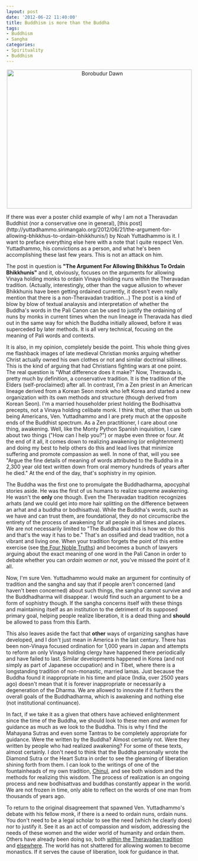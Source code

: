 ```yaml
--- 
layout: post
date: '2012-06-22 11:40:00'
title: Buddhism is more than the Buddha
tags: 
- Buddhism
- Sangha
categories:
- Spirituality
- Buddhism
---
```

<p style="text-align:center"><a href="http://www.flickr.com/photos/albill/5069125740/" title="Borobudur Dawn by albill, on Flickr"><img src="http://farm5.staticflickr.com/4106/5069125740_8c3dcd3fe3.jpg" width="500" height="375" alt="Borobudur Dawn"></a></p>
If there was ever a poster child example of why I am not a Theravadan Buddhist (nor a conservative one in general), [this post](http://yuttadhammo.sirimangalo.org/2012/06/21/the-argument-for-allowing-bhikkhus-to-ordain-bhikkhunis/) by Noah Yuttadhammo is it. I want to preface everything else here with a note that I quite respect Ven. Yuttadhammo, his convictions as a person, and what he's been accomplishing these last few years. This is not an attack on him.

The post in question is <strong>"The Argument For Allowing Bhikkhus To Ordain Bhikkhunis"</strong> and it, obviously, focuses on the arguments for allowing Vinaya holding monks to ordain Vinaya holding nuns within the Theravadan tradition. (Actually, interestingly, other than the vague allusion to whever Bhikkhunis have been getting ordained currently, it doesn't even really mention that there is a non-Theravadan tradition…) The post is a kind of blow by blow of textual analaysis and interpretation of whether the Buddha's words in the Pali Canon can be used to justify the ordaining of nuns by monks in current times when the nun lineage in Theravada has died out in the same way for which the Buddha initially allowed, before it was superceded by later methods. It is all very technical, focusing on the meaning of Pali words and contexts.

It is also, in my opinion, completely beside the point. This whole thing gives me flashback images of late medieval Christian monks arguing whether Christ actually owned his own clothes or not and similar doctrinal silliness. This is the kind of arguing that had Christians fighting wars at one point. The real question is "What difference does it make?" Now, Theravada is, pretty much by definition, a conservative tradition. It is the tradition of the Elders (self-proclaimed) after all. In contrast, I'm a Zen priest in an American lineage derived from a Korean Seon monk who left Korea and started a new organization with its own methods and structure (though derived from Korean Seon). I'm a married householder priest holding the Bodhisattva precepts, not a Vinaya holding celibate monk. I think that, other than us both being Americans, Ven. Yuttadhammo and I are prety much at the opposite ends of the Buddhist spectrum. As a Zen practitioner, I care about one thing, awakening. Well, like the Monty Python Spanish inquisition, I care about two things ("How can I help you?") or maybe even three or four. At the end of it all, it comes down to realizing awakening (or enlightenment) and doing my best to help others do this and lead lives that minimize suffering and promote compassion as well. In none of that, will you see "Argue the fine details of meaning of words attributed to the Buddha in a 2,300 year old text written down from oral memory hundreds of years after he died." At the end of the day, that's sophistry in my opinion.

The Buddha was the first one to promulgate the Buddhadharma, apocyphal stories aside. He was the first of us humans to realize supreme awakening. He wasn't the <strong>only</strong> one though. Even the Theravadan tradition recognizes arhats (and we could get into more hair splitting on the difference between an arhat and a buddha or bodhisattva). While the Buddha's words, such as we have and can trust them, are foundational, they do not circumscribe the entirety of the process of awakening for all people in all times and places. We are not necessarily limited to "The Buddha said this is how we do this and that's the way it has to be." That's an ossified and dead tradition, not a vibrant and living one. When your tradition forgets the point of this entire exercise (see [the Four Noble Truths](http://en.wikipedia.org/wiki/Four_Noble_Truths)) and becomes a bunch of lawyers arguing about the exact meaning of one word in the Pali Canon in order to debate whether you can <em>ordain women or not</em>, you've missed the point of it all.

Now, I'm sure Ven. Yuttadhammo would make an argument for continuity of tradition and the sangha and say that if people aren't concerned (and haven't been concerned) about such things, the sangha cannot survive and the Buddhadharma will disappear. I would find such an argument to be a form of sophistry though. If the sangha concerns itself with these things and maintaining itself as an institution to the detriment of its supposed primary goal, helping people realize liberation, it is a dead thing and <strong>should</strong> be allowed to pass from this Earth. 

This also leaves aside the fact that <strong>other</strong> ways of organizing sanghas have developed, and I don't just mean in America in the last century. There has been non-Vinaya focused ordination for 1,000 years in Japan and attempts to reform an only Vinaya holding clergy have happened there periodically and have failed to last. Similar developments happened in Korea (and not simply as part of Japanese occupation) and in Tibet, where there is a longstanding tradition of non-monastic, married lamas. Just because the Buddha found it inappropriate in his time and place (India, over 2500 years ago) doesn't mean that it is forever inappropriate or necessarily a degeneration of the Dharma. We are allowed to innovate if it furthers the overall goals of the Buddhadharma, which is awakening and nothing else (not institutional continuance).

In fact, if we take it as a given that others have achieved enlightenment since the time of the Buddha, we should look to these men <em>and women</em> for guidance as much as we look to the Buddha. This is why I find the Mahayana Sutras and even some Tantras to be completely appropriate for guidance. Were the written by the Buddha? Almost certainly not. Were they written by people who had realized awakening? For some of these texts, almost certainly. I don't need to think that the Buddha personally wrote the Diamond Sutra or the Heart Sutra in order to see the gleaming of liberation shining forth from them. I can look to the writings of one of the fountainheads of my own tradition, [Chinul](http://en.wikipedia.org/wiki/Chinul), and see both wisdom and the methods for realizing this wisdom. The process of realization is an ongoing process and new bodhisattvas and buddhas constantly appear in the world. We are not frozen in time, only able to reflect on the words of one man from thousands of years ago.

To return to the original disagreement that spawned Ven. Yuttadhammo's debate with his fellow monk, if there is a need to ordain nuns, ordain nuns. You don't need to be a legal scholar to see the need (which he clearly does) nor to justify it. See it as an act of compassion and wisdom, addressing the needs of these women and the wider world of humanity and ordain them. Others have already been doing so, both [within the Theravadan tradition](http://mettarefuge.wordpress.com/2010/01/07/brave-hearts-ajahn-brahmavamso-ordains-women-monks/) and [elsewhere](http://www.buddhistchannel.tv/index.php?id=48,9660,0,0,1,0). The world has not shattered for allowing women to become monastics. If it serves the cause of liberation, look for guidance in that.